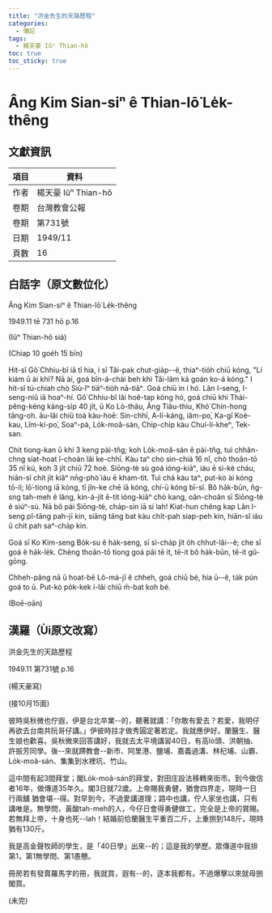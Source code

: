 ```yaml
---
title: "洪金先生的天路歷程"
categories:
  - 傳記
tags:
  - 楊天豪 Iûⁿ Thian-hô
toc: true
toc_sticky: true
---
```


# Âng Kim Sian-siⁿ ê Thian-lō͘ Le̍k-thêng

## 文獻資訊

| 項目 | 資料 |
|---|---|
| 作者 | 楊天豪 Iûⁿ Thian-hô |
| 卷期 | 台灣教會公報 |
| 卷期 | 第731號 |
| 日期 | 1949/11 |
| 頁數 | 16 |

## 白話字（原文數位化）

Âng Kim Sian-siⁿ ê Thian-lō͘ Le̍k-thêng

1949.11 tē 731 hō p.16

(Iûⁿ Thian-hô siá)

(Chiap 10 goe̍h 15 bīn)

Hit-sî Gô͘ Chhiu-bî iā tī hia, i sī Tâi-pak chut-gia̍p--ê, thiaⁿ-tio̍h chiū kóng, "Lí kiám ū ài khì? Nā ài, goá bîn-á-chài beh khì Tâi-lâm kā goán ko-á kóng." I hit-sî tú-chiah chò Siù-îⁿ tiāⁿ-tio̍h nā-tiāⁿ. Goá chiū ìn i hó. Lân I-seng, I-seng-niû iā hoaⁿ-hí. Gô͘ Chhiu-bî lâi hoê-tap kóng hó, goá chiū khì Thài-pêng-kéng káng-si̍p 40 ji̍t, ū Ko Lò-thâu, Âng Tiâu-thiu, Khó͘ Chín-hong tâng-oh. āu-lâi chiū toà kàu-hoē: Sin-chhī, A-lí-káng, iâm-po͘, Ka-gī Koè-kau, Lîm-kí-po͘, Soaⁿ-pà, Lo̍k-moâ-sán, Chi̍p-chi̍p kàu Chuí-lí-kheⁿ, Tek-san.

Chit tiong-kan ū khí 3 keng pài-tn̂g; koh Lo̍k-moâ-sán ê pài-tn̂g, tuì chhân-chng siat-hoat î-choán lâi ke-chhī. Kàu taⁿ chò sìn-chiá 16 nî, chò thoân-tō 35 nî kú, koh 3 ji̍t chiū 72 hoè. Siōng-tè sù goá ióng-kiāⁿ, iáu ē sì-kè cháu, hiān-sî chi̍t ji̍t kiâⁿ nn̄g-phò͘ iáu ē kham-tit. Tuì chá kàu taⁿ, put-kò ài kóng tō-lí; lō͘-tiong iā kóng, tī jîn-ke chē iā kóng, chí-ū kóng bī-sī. Bô ha̍k-būn, n̂g-sng tah-meh ê lâng, kin-á-ji̍t ē-tit ióng-kiāⁿ chò kang, oân-choân sī Siōng-tè ê siúⁿ-sù. Nā bô pài Siōng-tè, cha̍p-sin iā sí lah! Kiat-hun chêng kap Lân I-seng pî-tāng pah-jī kin, siāng tāng bat kàu chi̍t-pah siap-peh kin, hiān-sî iáu ū chi̍t pah saⁿ-cha̍p kin.

Goá sī Ko Kim-seng Bo̍k-su ê ha̍k-seng, sī sì-cha̍p ji̍t o̍h chhut-lâi--ê; che sī goá ê ha̍k-le̍k. Chèng thoân-tō tiong goá pâi tē it, tē-it bô ha̍k-būn, tē-it gû-gōng.

Chheh-pâng nā ū hoat-bē Lô-má-jī ê chheh, goá chiū bé, hia ū--ê, ta̍k pún goá to ū. Put-kò po̍k-kek í-lâi chiū m̄-bat koh bé.

(Boē-oān)

## 漢羅（Ùi原文改寫）

洪金先生的天路歷程

1949.11 第731號 p.16

(楊天豪寫)

(接10月15面)

彼時吳秋微也佇遐，伊是台北卒業--的，聽著就講：「你敢有愛去？若愛，我明仔再欲去台南共阮哥仔講。」伊彼時拄才做秀圓定著若定。我就應伊好。蘭醫生、醫生娘也歡喜。吳秋微來回答講好，我就去太平境講習40日，有高lò頭、洪朝抽、許振芳同學。後--來就蹛教會--新市、阿里港、鹽埔、嘉義過溝、林杞埔、山霸、Lo̍k-moâ-sán、集集到水裡坑、竹山。

這中間有起3間拜堂；閣Lo̍k-moâ-sán的拜堂，對田庄設法移轉來街市。到今做信者16年，做傳道35年久。閣3日就72歲。上帝賜我勇健，猶會四界走，現時一日行兩舖 猶會堪--得。對早到今，不過愛講道理；路中也講，佇人家坐也講，只有講唯是。無學問，黃酸tah-meh的人，今仔日會得勇健做工，完全是上帝的賞賜。若無拜上帝，十身也死--lah！結婚前佮蘭醫生平重百二斤，上重捌到148斤，現時猶有130斤。

我是高金聲牧師的學生，是「40日學」出來--的；這是我的學歷。眾傳道中我排第1，第1無學問、第1愚戇。

冊房若有發賣羅馬字的冊，我就買，遐有--的，逐本我都有。不過爆擊以來就毋捌閣買。

(未完)
